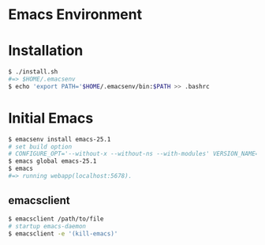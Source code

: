# Emacs Environment

# Installation
```bash
$ ./install.sh
#=> $HOME/.emacsenv
$ echo 'export PATH='$HOME/.emacsenv/bin:$PATH >> .bashrc
```

# Initial Emacs
```bash
$ emacsenv install emacs-25.1
# set build option
# CONFIGURE_OPT='--without-x --without-ns --with-modules' VERSION_NAME='emacs-25.1-with-modules' emacsenv install emacs-25.1
$ emacs global emacs-25.1
$ emacs
#=> running webapp(localhost:5678).
```

## emacsclient
```bash
$ emacsclient /path/to/file
# startup emacs-daemon
$ emacsclient -e '(kill-emacs)'
```
